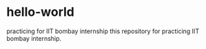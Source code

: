 # hello-world
practicing for IIT bombay internship
this repository for practicing IIT bombay internship.
